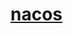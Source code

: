 <!--
 * @Author: hsycc
 * @Date: 2023-05-29 05:06:42
 * @LastEditTime: 2023-05-29 05:07:10
 * @Description: 
 * 
-->
# [nacos](../libs/nacos/REDEMD.md)
